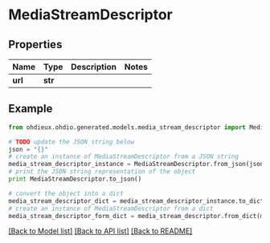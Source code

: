 # MediaStreamDescriptor


## Properties

Name | Type | Description | Notes
------------ | ------------- | ------------- | -------------
**url** | **str** |  | 

## Example

```python
from ohdieux.ohdio.generated.models.media_stream_descriptor import MediaStreamDescriptor

# TODO update the JSON string below
json = "{}"
# create an instance of MediaStreamDescriptor from a JSON string
media_stream_descriptor_instance = MediaStreamDescriptor.from_json(json)
# print the JSON string representation of the object
print MediaStreamDescriptor.to_json()

# convert the object into a dict
media_stream_descriptor_dict = media_stream_descriptor_instance.to_dict()
# create an instance of MediaStreamDescriptor from a dict
media_stream_descriptor_form_dict = media_stream_descriptor.from_dict(media_stream_descriptor_dict)
```
[[Back to Model list]](../README.md#documentation-for-models) [[Back to API list]](../README.md#documentation-for-api-endpoints) [[Back to README]](../README.md)


